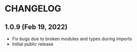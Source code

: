 # CHANGELOG

## 1.0.9 (Feb 19, 2022)

- Fix bugs due to broken modules and types during imports
- Initial public release
